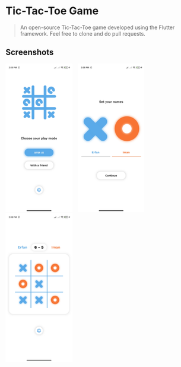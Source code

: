 # Tic-Tac-Toe Game

> An open-source Tic-Tac-Toe game developed using the Flutter framework. Feel free to clone and do pull requests.

## Screenshots

<p float="left">
  <img src="./screenshots/menu-screen.jpg" height="400" />
  &ensp;
  <img src="./screenshots/set-names-screen.jpg" height="400" /> 
  &ensp;
  <img src="./screenshots/game-screen.jpg" height="400" /> 
</p>
